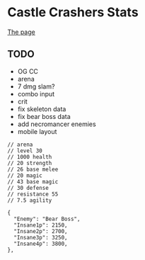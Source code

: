 # Castle Crashers Stats

[The page](https://a1rpun.github.io/castle-crashers-stats/)

## TODO

- OG CC
- arena
- 7 dmg slam?
- combo input
- crit
- fix skeleton data
- fix bear boss data
- add necromancer enemies
- mobile layout

```
// arena
// level 30
// 1000 health
// 20 strength
// 26 base melee
// 20 magic
// 43 base magic
// 30 defense
// resistance 55
// 7.5 agility

{
  "Enemy": "Bear Boss",
  "Insane1p": 2150,
  "Insane2p": 2700,
  "Insane3p": 3250,
  "Insane4p": 3800,
},
```
